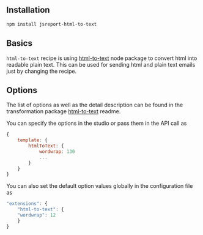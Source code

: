 ## Installation
```bash
npm install jsreport-html-to-text
```

## Basics

`html-to-text` recipe is using [html-to-text](https://github.com/werk85/node-html-to-text) node package to convert html into readable plain text. This can be used for sending html and plain text emails just by changing the recipe.

## Options

The list of options as well as the detail description can be found in the transformation package [html-to-text](https://github.com/werk85/node-html-to-text) readme.

You can specify the options in the studio or pass them in the API call as

```js
{
	template: {
		htmlToText: {
			wordwrap: 130
			...
		}
	}
}
```

You can also set the default option values globally in the configuration file as

```js
"extensions": {
	"html-to-text": {
    "wordwrap": 12
	}
}
```

